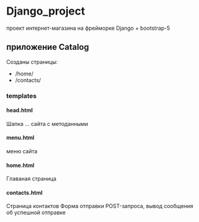 # Django_project
проект  интернет-магазина на фрейморке Django + bootstrap-5

## приложение Catalog

Созданы страницы:
* /home/
* /contacts/

### templates
#### head.html
Шапка <head>...</head> сайта с методанными
#### menu.html
меню сайта
#### home.html
Главаная страница
#### contacts.html
Страница контактов 
Форма отправки POST-запроса, вывод сообщения об успешной отправке 



